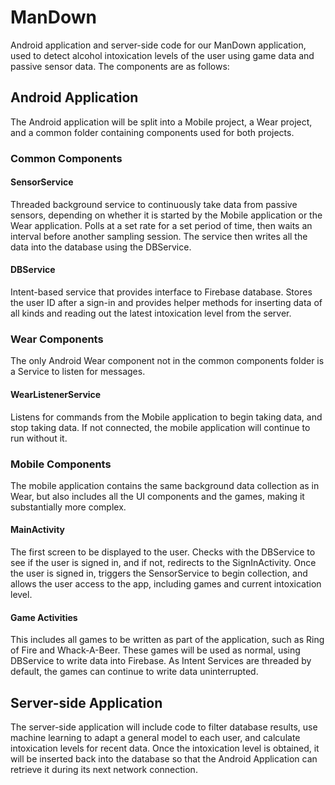 # ManDown

Android application and server-side code for our ManDown application, used to detect alcohol intoxication levels of the user using game data and passive sensor data. The components are as follows:

## Android Application

The Android application will be split into a Mobile project, a Wear project, and a common folder containing components used for both projects.

### Common Components

#### SensorService
Threaded background service to continuously take data from passive sensors, depending on whether it is started by the Mobile application or the Wear application. Polls at a set rate for a set period of time, then waits an interval before another sampling session. The service then writes all the data into the database using the DBService.

#### DBService
Intent-based service that provides interface to Firebase database. Stores the user ID after a sign-in and provides helper methods for inserting data of all kinds and reading out the latest intoxication level from the server.

### Wear Components

The only Android Wear component not in the common components folder is a Service to listen for messages.

#### WearListenerService
Listens for commands from the Mobile application to begin taking data, and stop taking data. If not connected, the mobile application will continue to run without it.

### Mobile Components

The mobile application contains the same background data collection as in Wear, but also includes all the UI components and the games, making it substantially more complex.

#### MainActivity

The first screen to be displayed to the user. Checks with the DBService to see if the user is signed in, and if not, redirects to the SignInActivity. Once the user is signed in, triggers the SensorService to begin collection, and allows the user access to the app, including games and current intoxication level.

#### Game Activities

This includes all games to be written as part of the application, such as Ring of Fire and Whack-A-Beer. These games will be used as normal, using DBService to write data into Firebase. As Intent Services are threaded by default, the games can continue to write data uninterrupted.

## Server-side Application

The server-side application will include code to filter database results, use machine learning to adapt a general model to each user, and calculate intoxication levels for recent data. Once the intoxication level is obtained, it will be inserted back into the database so that the Android Application can retrieve it during its next network connection.
